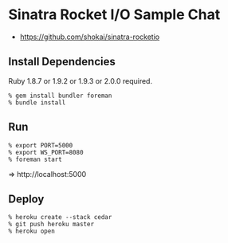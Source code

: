 Sinatra Rocket I/O Sample Chat
==============================

* https://github.com/shokai/sinatra-rocketio


Install Dependencies
--------------------
Ruby 1.8.7 or 1.9.2 or 1.9.3 or 2.0.0 required.

    % gem install bundler foreman
    % bundle install


Run
---

    % export PORT=5000
    % export WS_PORT=8080
    % foreman start

=> http://localhost:5000


Deploy
------

    % heroku create --stack cedar
    % git push heroku master
    % heroku open
